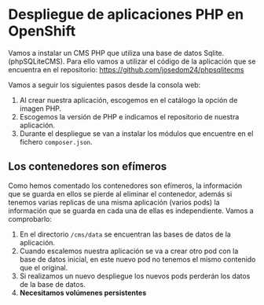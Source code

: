 # Despliegue de aplicaciones PHP en OpenShift

Vamos a instalar un CMS PHP que utiliza una base de datos Sqlite. (phpSQLiteCMS). Para ello vamos a utilizar el código de la aplicación que se encuentra en el repositorio: https://github.com/josedom24/phpsqlitecms 

Vamos a seguir los siguientes pasos desde la consola web:

1. Al crear nuestra aplicación, escogemos en el catálogo la opción de imagen PHP.
2. Escogemos la versión de PHP e indicamos el repositorio de nuestra aplicación.
3. Durante el despliegue se van a instalar los módulos que encuentre en el fichero `composer.json`.

## Los contenedores son efímeros

Como hemos comentado los contenedores son efímeros, la información que se guarda en ellos se pierde al eliminar el contenedor, además si tenemos varias replicas de una misma aplicación (varios pods) la información que se guarda en cada una de ellas es independiente. Vamos a comprobarlo:

1. En el directorio `/cms/data` se encuentran las bases de datos de la aplicación.
2. Cuando escalemos nuestra aplicación se va a crear otro pod con la base de datos inicial, en este nuevo pod no tenemos el mismo contenido que el original.
3. Si realizamos un nuevo despliegue los nuevos pods perderán los datos de la base de datos.
4. **Necesitamos volúmenes persistentes**



